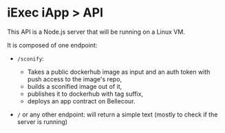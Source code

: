 # iExec iApp > API

This API is a Node.js server that will be running on a Linux VM.

It is composed of one endpoint:

- `/sconify`:

  - Takes a public dockerhub image as input and an auth token with push access
    to the image's repo,
  - builds a sconified image out of it,
  - publishes it to dockerhub with tag suffix,
  - deploys an app contract on Bellecour.

- `/` or any other endpoint: will return a simple text (mostly to check if the
  server is running)
